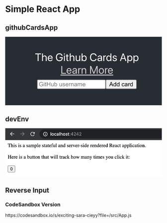# Simple React App
## githubCardsApp
![alt text](https://github.com/Yue-design/githubCardsApp/blob/master/output/1.png)
## devEnv
![alt text](https://github.com/Yue-design/githubCardsApp/blob/master/output/2.png)
## Reverse Input
### CodeSandbox Version
<p>https://codesandbox.io/s/exciting-sara-cieyy?file=/src/App.js</p>
